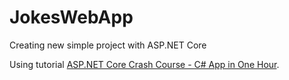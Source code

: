 # JokesWebApp

Creating new simple project with ASP.NET Core 

Using tutorial [ASP.NET Core Crash Course - C# App in One Hour](https://www.youtube.com/watch?v=BfEjDD8mWYg).
